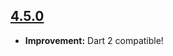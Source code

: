 ## [4.5.0](https://github.com/cleandart/react-dart/compare/4.4.2...4.5.0)

- **Improvement:** Dart 2 compatible!
